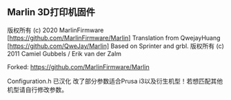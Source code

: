 ## Marlin 3D打印机固件
 版权所有 (c) 2020 MarlinFirmware [https://github.com/MarlinFirmware/Marlin]
 Translation from QwejayHuang [https://github.com/QweJay/Marlin]
 Based on Sprinter and grbl.
 版权所有 (c) 2011 Camiel Gubbels / Erik van der Zalm

Forked: https://github.com/MarlinFirmware/Marlin

Configuration.h 已汉化 改了部分参数适合Prusa i3以及衍生机型！若想匹配其他机型请自行修改参数。

